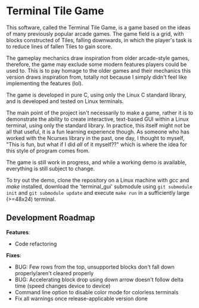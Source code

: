 # Terminal Tile Game

This software, called the Terminal Tile Game, is a game based on the ideas of many previously popular arcade games. 
The game field is a grid, with blocks constructed of Tiles, falling downwards, in which the player's task is to reduce lines of fallen Tiles to gain score.

The gameplay mechanics draw inspiration from older arcade-style games, therefore, the game may exclude some modern features players could be used to. 
This is to pay homage to the older games and their mechanics this version draws inspiration from, 
totally not because I simply didn't feel like implementing the features (lol).

The game is developed in pure C, using only the Linux C standard library, and is developed and tested on Linux terminals.

The main point of the project isn't necessarily to make a game, rather it is to demonstrate the ability to create interactive, text-based GUI 
within a Linux terminal, using only the standard library. In practice, this itself might not be all that useful, it is a fun learning experience though. 
As someone who has worked with the Ncurses library in the past, one day, I thought to myself, "This is fun, but what if I did *all* of it myself??" 
which is where the idea for this style of program comes from.

The game is still work in progress, and while a working demo is available, everything is still subject to change.

To try out the demo, clone the repository on a Linux machine with *gcc* and *make* installed, download the 'terminal_gui' submodule using `git submodule init` and `git submodule update` and execute `make run` in a sufficiently large (>=48x24) terminal.

## Development Roadmap

**Features**:
- Code refactoring

**Fixes**:
- BUG: Few rows from the top, unsupported blocks don't fall down properly/aren't cleared properly
- BUG: Accelerating block drop using down arrow doesn't follow delta time (speed changes device to device)
- Command line option to disable color mode for colorless terminals
- Fix all warnings once release-applicable version done
